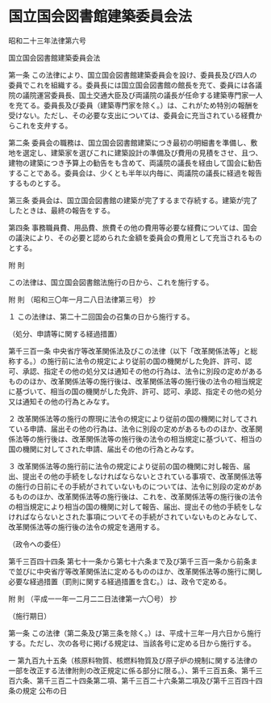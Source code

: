 # 国立国会図書館建築委員会法

昭和二十三年法律第六号

国立国会図書館建築委員会法

第一条 この法律により、国立国会図書館建築委員会を設け、委員長及び四人の委員でこれを組織する。委員長には国立国会図書館の館長を充て、委員には各議院の議院運営委員長、国土交通大臣及び両議院の議長が任命する建築専門家一人を充てる。委員長及び委員（建築専門家を除く。）は、これがため特別の報酬を受けない。ただし、その必要な支出については、委員会に充当されている経費からこれを支弁する。

第二条 委員会の職務は、国立国会図書館建築につき最初の明細書を準備し、敷地を選定し、建築家を選びこれに建築設計の準備及び費用の見積をさせ、且つ、建物の建築につき予算上の勧告をも含めて、両議院の議長を経由して国会に勧告することである。委員会は、少くとも半年以内毎に、両議院の議長に経過を報告するものとする。

第三条 委員会は、国立国会図書館の建築が完了するまで存続する。建築が完了したときは、最終の報告をする。

第四条 事務職員費、用品費、旅費その他の費用等必要な経費については、国会の議決により、その必要と認められた金額を委員会の費用として充当されるものとする。

附 則

この法律は、国立国会図書館法施行の日から、これを施行する。

附 則 （昭和三〇年一月二八日法律第三号） 抄

１ この法律は、第二十二回国会の召集の日から施行する。

（処分、申請等に関する経過措置）

第千三百一条 中央省庁等改革関係法及びこの法律（以下「改革関係法等」と総称する。）の施行前に法令の規定により従前の国の機関がした免許、許可、認可、承認、指定その他の処分又は通知その他の行為は、法令に別段の定めがあるもののほか、改革関係法等の施行後は、改革関係法等の施行後の法令の相当規定に基づいて、相当の国の機関がした免許、許可、認可、承認、指定その他の処分又は通知その他の行為とみなす。

２ 改革関係法等の施行の際現に法令の規定により従前の国の機関に対してされている申請、届出その他の行為は、法令に別段の定めがあるもののほか、改革関係法等の施行後は、改革関係法等の施行後の法令の相当規定に基づいて、相当の国の機関に対してされた申請、届出その他の行為とみなす。

３ 改革関係法等の施行前に法令の規定により従前の国の機関に対し報告、届出、提出その他の手続をしなければならないとされている事項で、改革関係法等の施行の日前にその手続がされていないものについては、法令に別段の定めがあるもののほか、改革関係法等の施行後は、これを、改革関係法等の施行後の法令の相当規定により相当の国の機関に対して報告、届出、提出その他の手続をしなければならないとされた事項についてその手続がされていないものとみなして、改革関係法等の施行後の法令の規定を適用する。

（政令への委任）

第千三百四十四条 第七十一条から第七十六条まで及び第千三百一条から前条まで並びに中央省庁等改革関係法に定めるもののほか、改革関係法等の施行に関し必要な経過措置（罰則に関する経過措置を含む。）は、政令で定める。

附 則 （平成一一年一二月二二日法律第一六〇号） 抄

（施行期日）

第一条 この法律（第二条及び第三条を除く。）は、平成十三年一月六日から施行する。ただし、次の各号に掲げる規定は、当該各号に定める日から施行する。

一 第九百九十五条（核原料物質、核燃料物質及び原子炉の規制に関する法律の一部を改正する法律附則の改正規定に係る部分に限る。）、第千三百五条、第千三百六条、第千三百二十四条第二項、第千三百二十六条第二項及び第千三百四十四条の規定 公布の日
